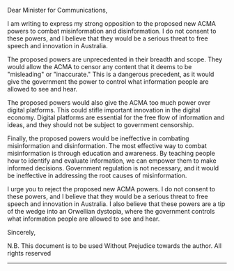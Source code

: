 Dear Minister for Communications,


I am writing to express my strong opposition to the proposed new ACMA powers to
combat misinformation and disinformation. I do not consent to these powers, and I
believe that they would be a serious threat to free speech and innovation in Australia.

The proposed powers are unprecedented in their breadth and scope. They would allow
the ACMA to censor any content that it deems to be "misleading" or "inaccurate." This is
a dangerous precedent, as it would give the government the power to control what
information people are allowed to see and hear.

The proposed powers would also give the ACMA too much power over digital platforms.
This could stifle important innovation in the digital economy. Digital platforms are
essential for the free flow of information and ideas, and they should not be subject to
government censorship.

Finally, the proposed powers would be ineffective in combating misinformation and
disinformation. The most effective way to combat misinformation is through education
and awareness. By teaching people how to identify and evaluate information, we can
empower them to make informed decisions. Government regulation is not necessary,
and it would be ineffective in addressing the root causes of misinformation.

I urge you to reject the proposed new ACMA powers. I do not consent to these powers,
and I believe that they would be a serious threat to free speech and innovation in
Australia. I also believe that these powers are a tip of the wedge into an Orwellian
dystopia, where the government controls what information people are allowed to see
and hear.

Sincerely,

N.B. This document is to be used Without Prejudice towards the author. All rights reserved


-----

